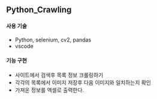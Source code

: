 ## Python_Crawling

#### 사용 기술
- Python, selenium, cv2, pandas
- vscode

#### 기능 구현
- 사이트에서 검색후 목록 정보 크롤링하기
- 각각의 목록에서 이미지 저장후 다음 이미지와 일치하는지 확인
- 가져온 정보를 엑셀로 출력한다.

